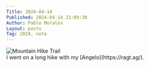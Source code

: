 ```yaml
---
Title: 2024-04-14
Published: 2024-04-14 21:09:38
Author: Pablo Morales
Layout: posts
Tag: 2024, note
---
```

<div class="measure db center f5 f4-ns lh-copy">
   <img class="db w-100 mt4 mt5-ns" src="https://static.lifeofpablo.com/media/notes/IMG_0030.jpeg" alt="Mountain Hike Trail">
   <div markdown="1">
   I went on a long hike with my [Angelo](https://ragt.ag/).
    </div>
</div>